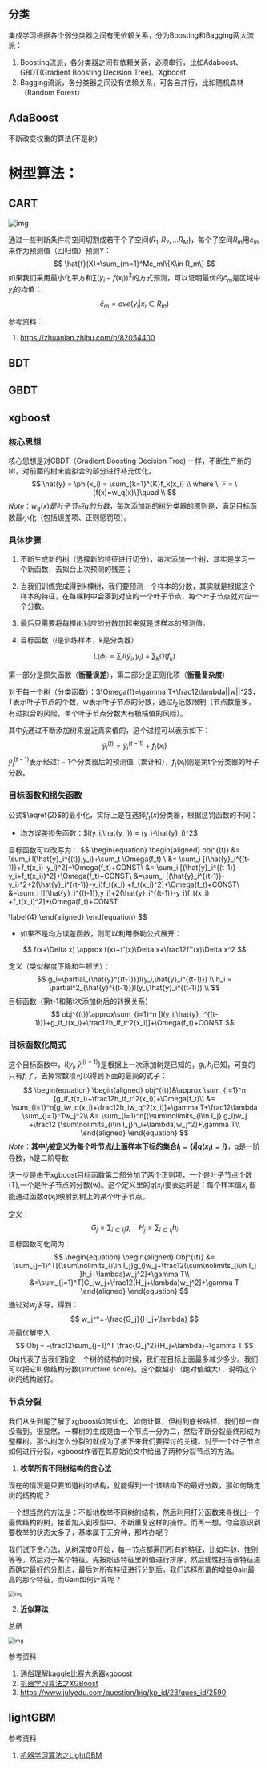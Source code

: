 ## 分类

集成学习根据各个弱分类器之间有无依赖关系，分为Boosting和Bagging两大流派：

1. Boosting流派，各分类器之间有依赖关系，必须串行，比如Adaboost、GBDT(Gradient Boosting Decision Tree)、Xgboost
2. Bagging流派，各分类器之间没有依赖关系，可各自并行，比如随机森林（Random Forest）



## AdaBoost

不断改变权重的算法(不是树)



# 树型算法：



## CART

![img](../../Typora/v2-68dcbdc8949d606955f0bc2acd24614e_1440w.jpg)



通过一些判断条件将空间切割成若干个子空间$(R_1,R_2,...R_M)$，每个子空间$R_m$用$c_m$来作为预测值（回归值）预测Y：
$$
\hat{f}(X)=\sum_{m=1}^Mc_mI\{X\in R_m\}
$$
如果我们采用最小化平方和$\sum(y_i-f(x_i))^2$的方式预测，可以证明最优的$\hat{c}_m$是区域中$y_i$的均值：
$$
\hat{c}_m=ave(y_i|x_i\in R_m)
$$






参考资料：

1. https://zhuanlan.zhihu.com/p/82054400



## BDT



## GBDT



## xgboost

### 核心思想

核心思想是对GBDT（Gradient Boosting Decision Tree) 一样，不断生产新的树，对前面的树未能拟合的部分进行补充优化。
$$
\hat{y} = \phi(x_i) = \sum_{k=1}^{K}f_k(x_i) \\
where \; F = \{f(x)=w_q(x)\}\quad \\
$$
$Note：w_q(x)是叶子节点q的分数$，每次添加新的树分类器的原则是，满足目标函数最小化（包括误差项、正则惩罚项）。

### 具体步骤

1. 不断生成新的树（选择新的特征进行切分），每次添加一个树，其实是学习一个新函数，去拟合上次预测的残差；
2. 当我们训练完成得到k棵树，我们要预测一个样本的分数，其实就是根据这个样本的特征，在每棵树中会落到对应的一个叶子节点，每个叶子节点就对应一个分数。
3. 最后只需要将每棵树对应的分数加起来就是该样本的预测值。

4. 目标函数（$i$是训练样本，k是分类器）

$$
L(\phi) = \sum_i l(\hat{y}_i,y_i)+\sum_k \Omega(f_k)\label{2}
$$

第一部分是损失函数（**衡量误差**），第二部分是正则化项（**衡量复杂度**）

对于每一个树（分类函数）：$\Omega(f)=\gamma T+\frac12\lambda||w||^2$，T表示叶子节点的个数，w表示叶子节点的分数，通过$l_2$范数限制（节点数量多，有过拟合的风险，单个叶子节点分数大有极端值的风险）。

其中$\hat{y}_i$通过不断添加树来逼近真实值的，这个过程可以表示如下：
$$
\hat{y}_i^{(t)}=\hat{y}_i^{(t-1)}+f_t(x_i)
$$
$\hat{y}_i^{(t-1)}$表示经过$t-1$个分类器后的预测值（累计和），$f_t(x_i)$则是第t个分类器的叶子分数。



### 目标函数和损失函数

公式$\eqref{2}$的最小化，实际上是在选择$f_t(x)$分类器，根据惩罚函数的不同：

- 均方误差损失函数：$l(y_i,\hat{y_i}) = (y_i-\hat{y}_i)^2$

目标函数可以改写为：
$$
\begin{equation}
\begin{aligned}
obj^{(t)} &= \sum_i l(\hat{y}_i^{(t)},y_i)+\sum_t \Omega(f_t) \\
&= \sum_i [(\hat{y}_i^{(t-1)}+f_t(x_i)-y_i)^2]+\Omega(f_t)+CONST\\
&= \sum_i [(\hat{y}_i^{(t-1)}-y_i+f_t(x_i))^2]+\Omega(f_t)+CONST\\
&=\sum_i [(\hat{y}_i^{(t-1)}-y_i)^2+2(\hat{y}_i^{(t-1)}-y_i)f_t(x_i) +f_t(x_i)^2]+\Omega(f_t)+CONST\\
&=\sum_i [l(\hat{y}_i^{(t-1)},y_i)+2(\hat{y}_i^{(t-1)}-y_i)f_t(x_i) +f_t(x_i)^2]+\Omega(f_t)+CONST

\label{4}
\end{aligned}
\end{equation}
$$

- 如果不是均方误差函数，则可以利用泰勒公式展开：

$$
f(x+\Delta x) \approx  f(x)+f'(x)\Delta x+\frac12f''(x)\Delta x^2
$$

定义（类似梯度下降和牛顿法）：
$$
g_i=\partial_{\hat{y}^{(t-1)}}l(y_i,\hat{y}_i^{(t-1)}) \\
h_i = \partial^2_{\hat{y}^{(t-1)}}l(y_i,\hat{y}_i^{(t-1)}) \\
$$
目标函数（第t-1和第t次添加树后的转换关系）
$$
obj^{(t)}\approx\sum_{i=1}^n [l(y_i,\hat{y}_i^{(t-1)})+g_if_t(x_i)+\frac12h_if_t^2(x_i)]+\Omega(f_t)+CONST
$$


### 目标函数化简式

这个目标函数中，$l(y_i,\hat{y}_i^{(t-1)})$是根据上一次添加树是已知的，$g_i,h_i$已知，可变的只有$f_t$了，去掉常数项可以得到下面的最简的式子：
$$
\begin{equation}
\begin{aligned}
obj^{(t)}&\approx \sum_{i=1}^n [g_if_t(x_i)+\frac12h_if_t^2(x_i)]+\Omega(f_t)\\
&= \sum_{i=1}^n[g_iw_q(x_i)+\frac12h_iw_q^2(x_i)]+\gamma T+\frac12\lambda \sum_{j=1}^Tw_j^2\\
&= \sum_{i=1}^n[(\sum\nolimits_{i\in I_j} g_i)w_j +\frac12 (\sum\nolimits_{i\in I_j}h_i+\lambda)w_j^2]+\gamma T\\
\end{aligned}
\end{equation}
$$
$Note$：**其中$I_j$被定义为每个叶节点$j$上面样本下标的集合$I_j=\{i|q(x_i)=j\}$**，g是一阶导数，h是二阶导数

这一步是由于xgboost目标函数第二部分加了两个正则项，一个是叶子节点个数(T),一个是叶子节点的分数(w)。这个定义里的$q(x_i)$要表达的是：每个样本值$x_i$ 都能通过函数$q(x_i)$映射到树上的某个叶子节点。

定义：
$$
G_j=\sum_{i\in I_j} g_i \quad H_j=\sum_{i\in I_j}h_i
$$
目标函数可化简为：
$$
\begin{equation}
\begin{aligned}
Obj^{(t)} &= \sum_{j=1}^T[(\sum\nolimits_{i\in I_j}g_i)w_j+\frac12(\sum\nolimits_{i\in I_j }h_i+\lambda)w_j^2]+\gamma T\\
&=\sum_{j=1}^T[G_jw_j+\frac12(H_j+\lambda)w_j^2]+\gamma T
\end{aligned}
\end{equation}
$$
通过对$w_j$求导，得到：
$$
w_j^*=-\frac{G_j}{H_j+\lambda}
$$
将最优解带入：
$$
Obj = -\frac12\sum_{j=1}^T \frac{G_j^2}{H_j+\lambda}+\gamma T
$$
Obj代表了当我们指定一个树的结构的时候，我们在目标上面最多减少多少。我们可以把它叫做结构分数(structure score)。这个数越小（绝对值越大），说明这个树的结构越好。



### 节点分裂

我们从头到尾了解了xgboost如何优化、如何计算，但树到底长啥样，我们却一直没看到。很显然，一棵树的生成是由一个节点一分为二，然后不断分裂最终形成为整棵树。那么树怎么分裂的就成为了接下来我们要探讨的关键。对于一个叶子节点如何进行分裂，xgboost作者在其原始论文中给出了两种分裂节点的方法。

1. **枚举所有不同树结构的贪心法**

现在的情况是只要知道树的结构，就能得到一个该结构下的最好分数，那如何确定树的结构呢？

一个想当然的方法是：不断地枚举不同树的结构，然后利用打分函数来寻找出一个最优结构的树，接着加入到模型中，不断重复这样的操作。而再一想，你会意识到要枚举的状态太多了，基本属于无穷种，那咋办呢？

我们试下贪心法，从树深度0开始，每一节点都遍历所有的特征，比如年龄、性别等等，然后对于某个特征，先按照该特征里的值进行排序，然后线性扫描该特征进而确定最好的分割点，最后对所有特征进行分割后，我们选择所谓的增益Gain最高的那个特征，而Gain如何计算呢？

<img src="../../Typora/quesbase64153438710772062978.png" alt="img" style="zoom:70%;" />

2. **近似算法**

总结



<img src="../../Typora/quesbase64153438717157194254.png" alt="img" style="zoom:75%;" />







参考资料

1. [通俗理解kaggle比赛大杀器xgboost](https://blog.csdn.net/v_JULY_v/article/details/81410574)
2. [机器学习算法之XGBoost](https://www.biaodianfu.com/xgboost.html)
3. https://www.julyedu.com/question/big/kp_id/23/ques_id/2590



## lightGBM



参考资料

1. [机器学习算法之LightGBM](https://www.biaodianfu.com/lightgbm.html)
